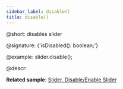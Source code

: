 ```yaml
---
sidebar_label: disable()
title: disable()
---          
```


@short: disables slider

@signature: {'isDisabled(): boolean;'}

@example:
slider.disable();

@descr:

**Related sample**: [Slider. Disable/Enable Slider](https://snippet.dhtmlx.com/po9hsc2l)
